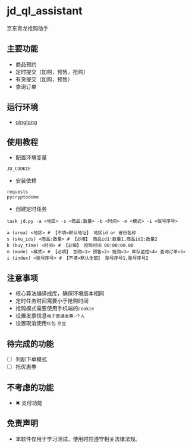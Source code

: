 # jd_ql_assistant

京东青龙抢购助手

## 主要功能

- 商品预约
- 定时提交（加购，预售，抢购）
- 有货提交（加购，预售）
- 查询订单

## 运行环境

- [qinglong](https://github.com/whyour/qinglong)

## 使用教程

- 配置环境变量
```
JD_COOKIE
```
- 安装依赖
```
requests
pycryptodome
```
- 创建定时任务
```
task jd.py -a <地区> -s <商品:数量> -b <时间> -m <模式> -i <账号序号>
```
```
a (area) <地区> # 【不填=默认地址】 地区id or 省份名称
s (sku_ids) <商品:数量> # 【必填】 商品id1:数量1,商品id2:数量2
b (buy_time) <时间> # 【必填】 抢购时间 00:00:00.00
m (mode) <模式> # 【必填】 加购<1> 预售<2> 抢购<3> 库存监控<4> 查询订单<5>
i (index) <账号序号> # 【不填=默认全部】 账号序号1,账号序号2
```

## 注意事项

- 核心算法编译成库，确保环境版本相同
- 定时任务时间需要小于抢购时间
- 抢购模式需要使用手机端的`cookie`
- 设置发票信息`电子普通发票-个人`
- 设置取消使用`红包` `京豆`

## 待完成的功能

- [ ] 判断下单模式
- [ ] 抢优惠券

## 不考虑的功能

- ✖ 支付功能

## 免责声明

- 本软件仅用于学习测试，使用时应遵守相关法律法规。
